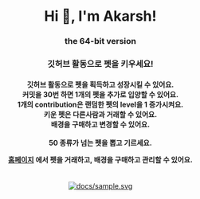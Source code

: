 <h1 align="center">Hi 👋, I'm Akarsh!</h1>
<h3 align="center">the 64-bit version</h3>
<div align="center">
<h3>깃허브 활동으로 펫을 키우세요!</h3> 
<h4> 깃허브 활동으로 펫을 획득하고 성장시킬 수 있어요.
<br> 커밋을 30번 하면 1개의 펫을 추가로 입양할 수 있어요.
<br> 1개의 contribution은 랜덤한 펫의 level을 1 증가시켜요.
<br> 키운 펫은 다른사람과 거래할 수 있어요.     
<br> 배경을 구매하고 변경할 수 있어요.
<br>
<br>
50 종류가 넘는 펫을 뽑고 기르세요.
<br>

[홈페이지](https://gitanimals.org) 에서 펫을 거래하고, 배경을 구매하고 관리할 수 있어요.

</h4>
<br>
<a href="https://github.com/devxb/gitanimals">
    <img alt="docs/sample.svg" src="https://render.gitanimals.org/farms/devxb"/>
</a>
</div>

